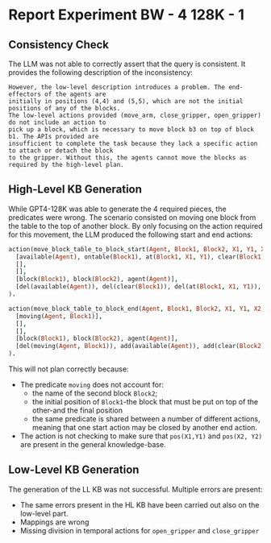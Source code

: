 # Report Experiment BW - 4 128K - 1

## Consistency Check

The LLM was not able to correctly assert that the query is consistent. It provides the following 
description of the inconsistency:

```
However, the low-level description introduces a problem. The end-effectors of the agents are 
initially in positions (4,4) and (5,5), which are not the initial positions of any of the blocks. 
The low-level actions provided (move_arm, close_gripper, open_gripper) do not include an action to 
pick up a block, which is necessary to move block b3 on top of block b1. The APIs provided are 
insufficient to complete the task because they lack a specific action to attach or detach the block 
to the gripper. Without this, the agents cannot move the blocks as required by the high-level plan.
```

## High-Level KB Generation

While GPT4-128K was able to generate the 4 required pieces, the predicates were wrong. The scenario 
consisted on moving one block from the table to the top of another block. By only focusing on the 
action required for this movement, the LLM produced the following start and end actions:

```prolog
action(move_block_table_to_block_start(Agent, Block1, Block2, X1, Y1, X2, Y2),
  [available(Agent), ontable(Block1), at(Block1, X1, Y1), clear(Block1), clear(Block2), at(Block2, X2, Y2)],
  [],
  [],
  [block(Block1), block(Block2), agent(Agent)],
  [del(available(Agent)), del(clear(Block1)), del(at(Block1, X1, Y1)), add(moving(Agent, Block1))]
).

action(move_block_table_to_block_end(Agent, Block1, Block2, X1, Y1, X2, Y2),
  [moving(Agent, Block1)],
  [],
  [],
  [block(Block1), block(Block2), agent(Agent)],
  [del(moving(Agent, Block1)), add(available(Agent)), add(clear(Block2)), add(on(Block1, Block2)), add(at(Block1, X2, Y2))]
).
```

This will not plan correctly because:

- The predicate `moving` does not account for:
  - the name of the second block `Block2`;
  - the initial position of `Block1`-the block that must be put on top of the other-and the final 
  position
  - the same predicate is shared between a number of different actions, meaning that one start
  action may be closed by another end action. 
- The action is not checking to make sure that `pos(X1,Y1)` and `pos(X2, Y2)` are present in the 
  general knowledge-base.

## Low-Level KB Generation

The generation of the LL KB was not successful. Multiple errors are present:

- The same errors present in the HL KB have been carried out also on the low-level part.
- Mappings are wrong
- Missing division in temporal actions for `open_gripper` and `close_gripper`